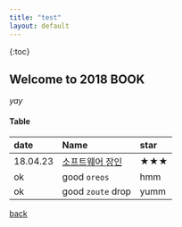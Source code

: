 ```yaml
---
title: "test"
layout: default
---
```

{:toc}

## Welcome to 2018 BOOK

_yay_

#### Table

| date         | Name                                  | star    |
|:-------------|:--------------------------------------|:--------|
| 18.04.23     | [소프트웨어 장인](./Book_180423.html) | ★★★  |
| ok           | good `oreos`                          | hmm     |
| ok           | good `zoute` drop                     | yumm    |


[back](../index.html)
